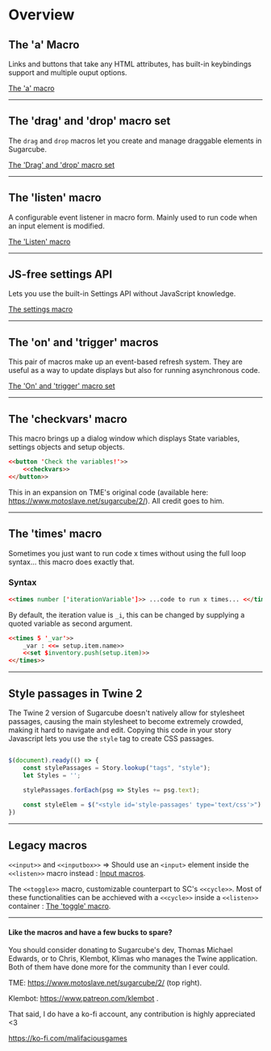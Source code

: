 # Overview #

## The 'a' Macro ##

Links and buttons that take any HTML attributes, has built-in keybindings support and multiple ouput options.

[The 'a' macro](a-macro)

***

## The 'drag' and 'drop' macro set ##

The `drag` and `drop` macros let you create and manage draggable elements in Sugarcube.

[The 'Drag' and 'drop' macro set](drag-drop-macro)

***

## The 'listen' macro ##

A configurable event listener in macro form. Mainly used to run code when an input element is modified.

[The 'Listen' macro](listen-macro)

***

## JS-free settings API ##

Lets you use the built-in Settings API without JavaScript knowledge.

[The settings macro](sc-settings)

***

## The 'on' and 'trigger' macros ##

This pair of macros make up an event-based refresh system. They are useful as a way to update displays but also for running asynchronous code.

[The 'On' and 'trigger' macro set](on-macro)

***

## The 'checkvars' macro ##

This macro brings up a dialog window which displays State variables, settings objects and setup objects.

```html
<<button 'Check the variables!'>>
	<<checkvars>>
<</button>>
```

This in an expansion on TME's original code (available here: https://www.motoslave.net/sugarcube/2/). All credit goes to him.

***

## The 'times' macro ##

Sometimes you just want to run code x times without using the full loop syntax... this macro does exactly that.

### Syntax ###

```html
<<times number ['iterationVariable']>> ...code to run x times... <</times>>
```

By default, the iteration value is `_i`, this can be changed by supplying a quoted variable as second argument.

```html
<<times 5 '_var'>>
	_var : <<= setup.item.name>>
	<<set $inventory.push(setup.item)>>
<</times>>
```

***

## Style passages in Twine 2 ##

The Twine 2 version of Sugarcube doesn't natively allow for stylesheet passages, causing the main stylesheet to become extremely crowded, making it hard to navigate and edit.
Copying this code in your story Javascript lets you use the `style` tag to create CSS passages.
```js

$(document).ready(() => {
    const stylePassages = Story.lookup("tags", "style");
    let Styles = '';
    
    stylePassages.forEach(psg => Styles += psg.text);

    const styleElem = $("<style id='style-passages' type='text/css'>").text(Styles).appendTo('head');
})
```

***

## Legacy macros ##

`<<input>>` and `<<inputbox>>` => Should use an `<input>` element inside the `<<listen>>` macro instead : [Input macros](input-macros).

The `<<toggle>>` macro, customizable counterpart to SC's `<<cycle>>`. Most of these functionalities can be acchieved with a `<<cycle>>` inside a `<<listen>>` container : [The 'toggle' macro](toggle-macro).

***

#### Like the macros and have a few bucks to spare? ####

You should consider donating to Sugarcube's dev, Thomas Michael Edwards, or to Chris, Klembot, Klimas who manages the Twine application. Both of them have done more for the community than I ever could.

TME: https://www.motoslave.net/sugarcube/2/ (top right).

Klembot: https://www.patreon.com/klembot .

That said, I do have a ko-fi account, any contribution is highly appreciated <3

https://ko-fi.com/malifaciousgames
